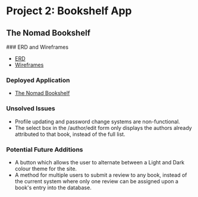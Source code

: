 # Project 2: Bookshelf App
## The Nomad Bookshelf

### ERD and Wireframes
* [ERD]()
* [Wireframes]()

### Deployed Application
* [The Nomad Bookshelf](https://nomadbooks.herokuapp.com/)

### Unsolved Issues
* Profile updating and password change systems are non-functional.
* The select box in the /author/edit form only displays the authors already attributed to that book, instead of the full list.

### Potential Future Additions
* A button which allows the user to alternate between a Light and Dark colour theme for the site.
* A method for multiple users to submit a review to any book, instead of the current system where only one review can be assigned upon a book's entry into the database.
